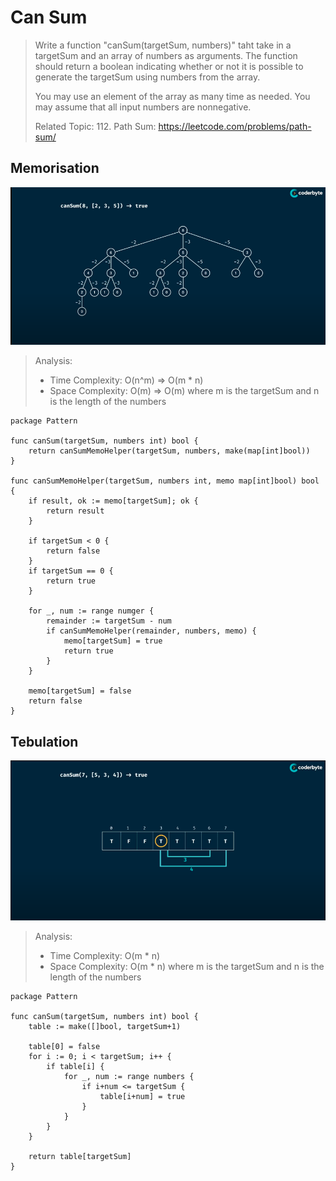 # Can Sum
> Write a function "canSum(targetSum, numbers)" taht take in a targetSum and an array of numbers as arguments.
> The function should return a boolean indicating whether or not it is possible to generate the targetSum using numbers from the array.
> 
> You may use an element of the array as many time as needed.
> You may assume that all input numbers are nonnegative.
>
> Related Topic: 112. Path Sum: https://leetcode.com/problems/path-sum/


## Memorisation
![Can Sum - Memorisation](../pics/canSum-Memorisation.png)
> Analysis:
> - Time Complexity: O(n^m) => O(m * n)
> - Space Complexity: O(m) => O(m)
> where m is the targetSum and n is the length of the numbers
```Golang
package Pattern

func canSum(targetSum, numbers int) bool {
    return canSumMemoHelper(targetSum, numbers, make(map[int]bool))
}

func canSumMemoHelper(targetSum, numbers int, memo map[int]bool) bool {
    if result, ok := memo[targetSum]; ok {
        return result
    }

    if targetSum < 0 {
        return false
    }
    if targetSum == 0 {
        return true
    }

    for _, num := range numger {
        remainder := targetSum - num
        if canSumMemoHelper(remainder, numbers, memo) {
            memo[targetSum] = true
            return true
        }
    }

    memo[targetSum] = false
    return false
}
```

## Tebulation
![Can Sum - Tabulation](../pics/canSum-Tabulation.png)
> Analysis:
> - Time Complexity: O(m * n)
> - Space Complexity: O(m * n)
> where m is the targetSum and n is the length of the numbers
```Golang
package Pattern

func canSum(targetSum, numbers int) bool {
    table := make([]bool, targetSum+1)

    table[0] = false
    for i := 0; i < targetSum; i++ {
        if table[i] {
            for _, num := range numbers {
                if i+num <= targetSum {
                    table[i+num] = true
                } 
            }
        }
    }

    return table[targetSum]
}
```
